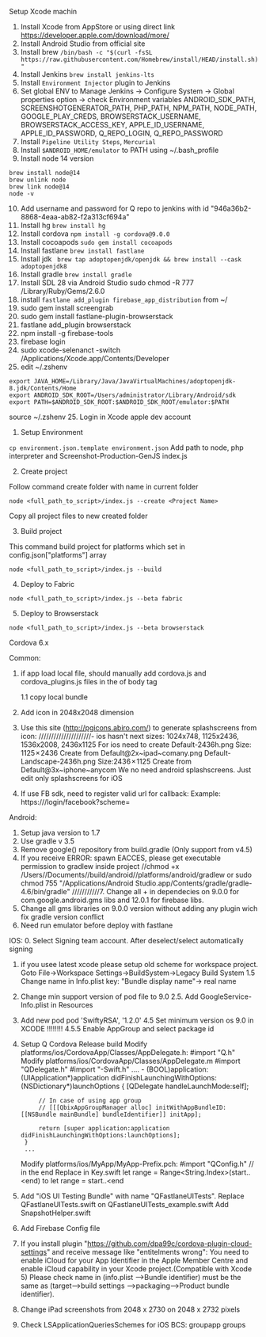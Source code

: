 Setup Xcode machin

1. Install Xcode from AppStore or using direct link https://developer.apple.com/download/more/
2. Install Android Studio from official site
3. Install brew ```/bin/bash -c "$(curl -fsSL https://raw.githubusercontent.com/Homebrew/install/HEAD/install.sh)"```
4. Install Jenkins ```brew install jenkins-lts```
5. Install ```Environment Injector``` plugin to Jenkins
6. Set global ENV to Manage Jenkins -> Configure System -> Global properties option -> check Environment variables
ANDROID_SDK_PATH, SCREENSHOTGENERATOR_PATH, PHP_PATH, NPM_PATH, NODE_PATH, GOOGLE_PLAY_CREDS, BROWSERSTACK_USERNAME, BROWSERSTACK_ACCESS_KEY, APPLE_ID_USERNAME, APPLE_ID_PASSWORD, Q_REPO_LOGIN, Q_REPO_PASSWORD
7. Install ```Pipeline Utility Steps```, ```Mercurial```
8. Install ```$ANDROID_HOME/emulator``` to PATH using ~/.bash_profile
9. Install node 14 version
```
brew install node@14
brew unlink node
brew link node@14
node -v
```
10. Add username and password for Q repo to jenkins with id "946a36b2-8868-4eaa-ab82-f2a313cf694a"
11. Install hg ```brew install hg```
12. Install cordova ```npm install -g cordova@9.0.0```
13. Install cocoapods ```sudo gem install cocoapods```
14. Install fastlane ```brew install fastlane```
15. Install jdk  ``` brew tap adoptopenjdk/openjdk && brew install --cask adoptopenjdk8```
16. Install gradle ```brew install gradle```
17. Install SDL 28 via Android Studio
sudo chmod -R 777 /Library/Ruby/Gems/2.6.0
18. install ```fastlane add_plugin firebase_app_distribution``` from ~/
19. sudo gem install screengrab
20. sudo gem install fastlane-plugin-browserstack
21. fastlane add_plugin browserstack
21. npm install -g firebase-tools
22. firebase login
23. sudo xcode-selenanct -switch /Applications/Xcode.app/Contents/Developer
24. edit ~/.zshenv
```
export JAVA_HOME=/Library/Java/JavaVirtualMachines/adoptopenjdk-8.jdk/Contents/Home
export ANDROID_SDK_ROOT=/Users/administrator/Library/Android/sdk
export PATH=$ANDROID_SDK_ROOT:$ANDROID_SDK_ROOT/emulator:$PATH
```
source ~/.zshenv
25. Login in Xcode apple dev account

1. Setup Environment

```cp environment.json.template environment.json```
Add path to node, php interpreter and Screenshot-Production-GenJS index.js

2. Create project

Follow command create folder with name <Project Name> in current folder

```node <full_path_to_script>/index.js --create <Project Name>```
   
Copy all project files to new created folder

3. Build project

This command build project for platforms which set in config.json["platforms"] array

```node <full_path_to_script>/index.js --build```

4. Deploy to Fabric

```node <full_path_to_script>/index.js --beta fabric```

5. Deploy to Browserstack

```node <full_path_to_script>/index.js --beta browserstack```



Cordova 6.x

Common:
1. if app load local file, should manually add cordova.js and cordova_plugins.js files in the of body tag
    <script type="text/javascript" src="cordova.js"></script>
    <script type="text/javascript" src="js/index.js"></script>
    1.1 copy local bundle

2. Add icon in 2048x2048 dimension
2. Use this site (http://pgicons.abiro.com/) to generate splashscreens from icon:
    /////////////////////- ios hasn't next sizes: 1024x748, 1125x2436, 1536x2008, 2436x1125
    For ios need to create
    Default-2436h.png Size: 1125 × 2436 Create from Default@2x~ipad~comany.png
    Default-Landscape-2436h.png Size:2436 × 1125 Create from Default@3x~iphone~anycom
    We no need android splashscreens. Just edit only splashscreens for iOS
3. If use FB sdk, need to register valid url for callback:
    Example: https://<url>/login/facebook?scheme=<openurl>

Android:
1. Setup java version to 1.7
2. Use gradle v 3.5
3. Remove google() repository from build.gradle (Only support from v4.5)
6. If you receive ERROR: spawn EACCES, please get executable permission to gradlew inside project
   //chmod +x /Users/<username>/Documents/<project name>/build/android/<project name>/platforms/android/gradlew
   or
   sudo chmod 755 "/Applications/Android Studio.app/Contents/gradle/gradle-4.6/bin/gradle"
///////////7. Change all + in dependecies on 9.0.0 for com.google.android.gms libs and 12.0.1 for firebase libs.
9. Change all gms libraries on 9.0.0 version without adding any plugin wich fix gradle version conflict
10. Need run emulator before deploy with fastlane

IOS:
0. Select Signing team account. After deselect/select automatically signing
1. if you usee latest xcode please setup old scheme for workspace project.
Goto File->Workspace Settings->BuildSystem->Legacy Build System
1.5 Change name in Info.plist key: "Bundle display name"-> real name
2. Change min support version of pod file to 9.0
2.5. Add GoogleService-Info.plist in Resources
3. Add new pod pod 'SwiftyRSA', '1.2.0'
4.5 Set minimum version os 9.0 in XCODE !!!!!!!!
4.5.5 Enable AppGroup and select package id
5. Setup Q Cordova Release build
   Modify platforms/ios/CordovaApp/Classes/AppDelegate.h:
        #import "Q.h"
   Modify platforms/ios/CordovaApp/Classes/AppDelegate.m
        #import "QDelegate.h"
        #import "<Name>-Swift.h"
        ....
        - (BOOL)application:(UIApplication*)application didFinishLaunchingWithOptions:(NSDictionary*)launchOptions {
            [QDelegate handleLaunchMode:self];

            // In case of using app group
            // [[[QbixAppGroupManager alloc] initWithAppBundleID:[[NSBundle mainBundle] bundleIdentifier]] initApp];

            return [super application:application didFinishLaunchingWithOptions:launchOptions];
        }
        ...
   Modify platforms/ios/MyApp/MyApp-Prefix.pch:
        #import "QConfig.h" // in the end
   Replace in Key.swift
   let range = Range<String.Index>(start..<end)
   to
   let range = start..<end
4. Add "iOS UI Testing Bundle" with name "QFastlaneUITests".
Replace QFastlaneUITests.swift on QFastlaneUITests_example.swift
Add SnapshotHelper.swift

5. Add Firebase Config file
6. If you install plugin "https://github.com/dpa99c/cordova-plugin-cloud-settings" and receive message like "entitelments wrong":
    You need to enable iCloud for your App Identifier in the Apple Member Centre and enable iCloud capability in your Xcode project.(Compatible with Xcode 5)
    Please check name in (info.plist -->Bundle identifier) must be the same as (target-->build settings -->packaging-->Product bundle identifier).
7. Change iPad screenshots from 2048 x 2730 on 2048 x 2732 pixels
8. Check LSApplicationQueriesSchemes for iOS
    BCS:
    groupapp
    groups
